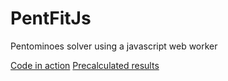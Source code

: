 # PentFitJs
Pentominoes solver using a javascript web worker

[Code in action](https://andywarduk.github.io/PentFitJs/PentFit.html)
[Precalculated results](https://andywarduk.github.io/PentFitJs/PentFitResults.html)
